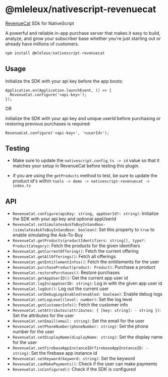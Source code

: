 # @mleleux/nativescript-revenuecat

[RevenueCat](https://www.revenuecat.com/docs/welcome/overview) SDk for NativeScript

A powerful and reliable in-app purchase server that makes it easy to build, analyze, and grow your subscriber base whether you're just starting out or already have millions of customers.

```javascript
npm install @mleleux/nativescript-revenuecat
```

## Usage

Initialize the SDK with your api key before the app boots:

```
Application.on(Application.launchEvent, () => {
  RevenueCat.configure('<api-key>');
});
```

OR

Initialize the SDK with your api key and unique userId before purchasing or restoring previous purchases is required:

```
RevenueCat.configure('<api-key>', '<userId>');
```

## Testing

- Make sure to update the `nativescript.config.ts -> id` value so that it matches your setup in RevenueCat before testing this plugin.

- If you are using the `getProducts` method to test, be sure to update the product id's within `tools -> demo -> nativescript-revenuecat -> index.ts`

## API

- `RevenueCat.configure(apiKey: string, appUserId?: string)`: Initialize the SDK with your api key and optional appUserId
- `RevenueCat.setSimulatesAskToBuyInSandbox- (simulatesAskToBuyInSandbox: boolean)`: Set this property to `true` to enable simulating the Ask-To-Buy
- `RevenueCat.getProducts(productIdentifiers: string[], type?: ProductCategory)`: Fetch the products for the given identifiers
- `RevenueCat.getCurrentOffering()`: Fetch the current offering
- `RevenueCat.getAllOfferings()`: Fetch all offerings
- `RevenueCat.getEntitlementInfos()`: Fetch the entitlements for the user
- `RevenueCat.purchaseProduct(product: Product)`: Purchase a product
- `RevenueCat.restorePurchases()`: Restore purchases
- `RevenueCat.getAppUserID()`: Get the current app user id
- `RevenueCat.logIn(appUserID: string)`: Log in with the given app user id
- `RevenueCat.logOut()`: Log out the current user
- `RevenueCat.setDebugLogsEnabled(enabled: boolean)`: Enable debug logs
- `RevenueCat.setLogLevel(level: number)`: Set the log level
- `RevenueCat.getCustomerInfo()`: Fetch the customer info
- `RevenueCat.setAttributes(attributes: { [key: string]: - string })`: Set the attributes for the user
- `RevenueCat.setEmail(email: string)`: Set the email for the user
- `RevenueCat.setPhoneNumber(phoneNumber: string)`: Set the phone number for the user
- `RevenueCat.setDisplayName(displayName: string)`: Set the display name for the user
- `RevenueCat.setFirebaseAppInstanceID(firebaseAppInstanceID: - string)`: Set the firebase app instance id
- `RevenueCat.setKeyword(keyword: string)`: Set the keyword
- `RevenueCat.canMakePayments()`: Check if the user can make payments
- `RevenueCat.isConfigured()`: Check if the SDK is configured

